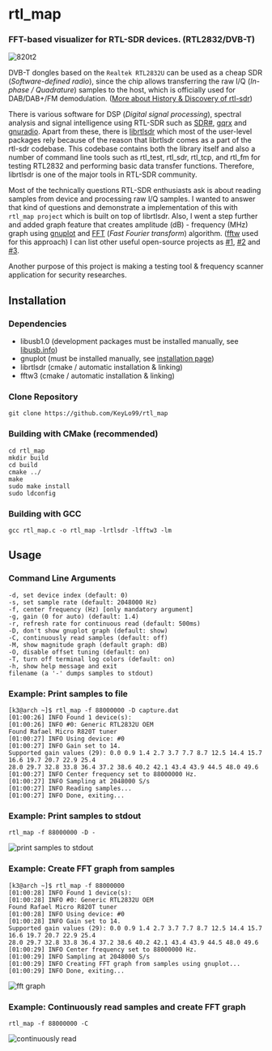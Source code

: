 # rtl_map 
### FFT-based visualizer for RTL-SDR devices. (RTL2832/DVB-T)

![820t2](https://user-images.githubusercontent.com/24392180/51805531-935c4700-227f-11e9-8249-44b849b8e757.jpg)

DVB-T dongles based on the `Realtek RTL2832U` can be used as a cheap SDR (_Software-defined radio_), since the chip allows transferring the raw I/Q (_In-phase / Quadrature_) samples to the host, which is officially used for DAB/DAB+/FM demodulation. 
([More about History & Discovery of rtl-sdr](http://rtlsdr.org/#history_and_discovery_of_rtlsdr))

There is various software for DSP (_Digital signal processing_), spectral analysis and signal intelligence using RTL-SDR such as [SDR#](https://airspy.com/download/), [gqrx](http://gqrx.dk/) and [gnuradio](https://www.gnuradio.org/). 
Apart from these, there is [librtlsdr](https://github.com/steve-m/librtlsdr) which most of the user-level packages rely because of the reason that librtlsdr comes as a part of the rtl-sdr codebase. 
This codebase contains both the library itself and also a number of command line tools such as rtl_test, rtl_sdr, rtl_tcp, and rtl_fm for testing RTL2832 and performing basic data transfer functions.
Therefore, librtlsdr is one of the major tools in RTL-SDR community.

Most of the technically questions RTL-SDR enthusiasts ask is about reading samples from device and processing raw I/Q samples. I wanted to answer that kind of questions and demonstrate a implementation of this with `rtl_map project` which is built on top of librtlsdr. Also, I went a step further and added graph feature that creates amplitude (dB) - frequency (MHz) graph using [gnuplot](http://www.gnuplot.info/) and [FFT](https://en.wikipedia.org/wiki/Fast_Fourier_transform) (_Fast Fourier transform_) algorithm. ([fftw](http://www.fftw.org/) used for this approach) I can list other useful open-source projects as [#1](https://gist.github.com/creaktive/7eeaeb76de26ca39dc3f), [#2](https://github.com/xofc/rtl_fftmax) and [#3](https://github.com/roger-/pyrtlsdr). 

Another purpose of this project is making a testing tool & frequency scanner application for security researches.

## Installation

### Dependencies
* libusb1.0 (development packages must be installed manually, see [libusb.info](https://libusb.info/))
* gnuplot (must be installed manually, see [installation page](http://gausssum.sourceforge.net/DocBook/ch01s03.html))
* librtlsdr (cmake / automatic installation & linking)
* fftw3 (cmake / automatic installation & linking)

### Clone Repository

```
git clone https://github.com/KeyLo99/rtl_map
```

### Building with CMake (recommended)

```
cd rtl_map
mkdir build
cd build
cmake ../
make
sudo make install
sudo ldconfig
```
### Building with GCC

```
gcc rtl_map.c -o rtl_map -lrtlsdr -lfftw3 -lm
```

## Usage
### Command Line Arguments
```
-d, set device index (default: 0)
-s, set sample rate (default: 2048000 Hz)
-f, center frequency (Hz) [only mandatory argument]
-g, gain (0 for auto) (default: 1.4)
-r, refresh rate for continuous read (default: 500ms)
-D, don't show gnuplot graph (default: show)
-C, continuously read samples (default: off)
-M, show magnitude graph (default graph: dB)
-O, disable offset tuning (default: on)
-T, turn off terminal log colors (default: on)
-h, show help message and exit
filename (a '-' dumps samples to stdout)
```

### Example: Print samples to file

```
[k3@arch ~]$ rtl_map -f 88000000 -D capture.dat
[01:00:26] INFO Found 1 device(s):
[01:00:26] INFO #0: Generic RTL2832U OEM
Found Rafael Micro R820T tuner
[01:00:27] INFO Using device: #0
[01:00:27] INFO Gain set to 14.
Supported gain values (29): 0.0 0.9 1.4 2.7 3.7 7.7 8.7 12.5 14.4 15.7 16.6 19.7 20.7 22.9 25.4 
28.0 29.7 32.8 33.8 36.4 37.2 38.6 40.2 42.1 43.4 43.9 44.5 48.0 49.6 
[01:00:27] INFO Center frequency set to 88000000 Hz.
[01:00:27] INFO Sampling at 2048000 S/s
[01:00:27] INFO Reading samples...
[01:00:27] INFO Done, exiting...
```

### Example: Print samples to stdout

```
rtl_map -f 88000000 -D -
```

![print samples to stdout](https://user-images.githubusercontent.com/24392180/51807038-b0e6dc00-2292-11e9-9978-e2ddf5852e7d.gif)

### Example: Create FFT graph from samples
```
[k3@arch ~]$ rtl_map -f 88000000
[01:00:28] INFO Found 1 device(s):
[01:00:28] INFO #0: Generic RTL2832U OEM
Found Rafael Micro R820T tuner
[01:00:28] INFO Using device: #0
[01:00:28] INFO Gain set to 14.
Supported gain values (29): 0.0 0.9 1.4 2.7 3.7 7.7 8.7 12.5 14.4 15.7 16.6 19.7 20.7 22.9 25.4 
28.0 29.7 32.8 33.8 36.4 37.2 38.6 40.2 42.1 43.4 43.9 44.5 48.0 49.6 
[01:00:29] INFO Center frequency set to 88000000 Hz.
[01:00:29] INFO Sampling at 2048000 S/s
[01:00:29] INFO Creating FFT graph from samples using gnuplot...
[01:00:29] INFO Done, exiting...
```
![fft graph](https://user-images.githubusercontent.com/24392180/51806628-2059cd00-228d-11e9-8de6-01f4fc6a0f88.jpg)

### Example: Continuously read samples and create FFT graph

```
rtl_map -f 88000000 -C 
```

![continuously read](https://user-images.githubusercontent.com/24392180/51806827-d0c8d080-228f-11e9-8e47-065e4ca0f2a9.gif)